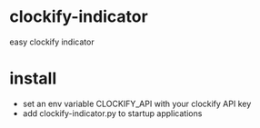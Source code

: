 # clockify-indicator
easy clockify indicator

# install
- set an env variable CLOCKIFY_API with your clockify API key
- add clockify-indicator.py to startup applications